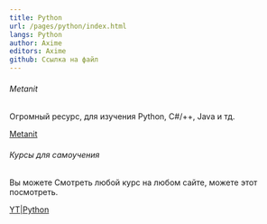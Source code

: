 ```yaml
---
title: Python
url: /pages/python/index.html
langs: Python
author: Axime
editors: Axime
github: Ссылка на файл
---
```

<div class="col-md-6 mb-5">
    <h6>Metanit</h6>
        <p class="text-muted">
        Огромный ресурс, для изучения Python, C#/++, Java и тд.
        </p>
        <a href="https://metanit.com/" class="btn btn-primary">Metanit</a><div class="col-md-6 mb-5">
</div>
<div class="col-md-6 mb-5">
    <h6>Курсы для самоучения</h6>
        <p class="text-muted">
        Вы можете Смотреть любой курс на любом сайте, можете этот посмотреть.
        </p>
        <a href="https://www.youtube.com/watch?v=LFCq-mNF96c&list=PLs2IpQwiXpT3SqbqPzLCEy1fow9G7g0oY" class="btn btn-primary">YT|Python</a>
</div>
